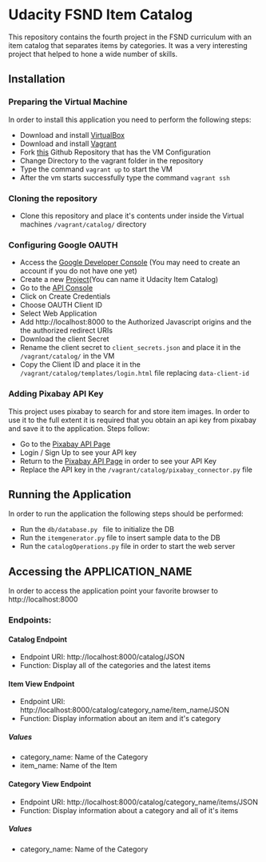 # Udacity FSND Item Catalog

This repository contains the fourth project in the FSND curriculum with an item catalog that separates items by categories. It was a very interesting project that helped to hone a wide number of skills.

## Installation

### Preparing the Virtual Machine

In order to install this application you need to perform the following steps:

* Download and install [VirtualBox](https://www.virtualbox.org/wiki/Download_Old_Builds_5_1)
* Download and install [Vagrant](https://www.vagrantup.com/downloads.html)
* Fork [this](https://github.com/udacity/fullstack-nanodegree-vm) Github Repository that has the VM Configuration
* Change Directory to the vagrant folder in the repository
* Type the command `vagrant up` to start the VM
* After the vm starts successfully type the command `vagrant ssh`


### Cloning the repository

* Clone this repository and place it's contents under inside the Virtual machines `/vagrant/catalog/` directory

### Configuring Google OAUTH

* Access the [Google Developer Console](https://console.developers.google.com) (You may need to create an account if you do not have one yet)
* Create a new [Project](https://console.developers.google.com/projectcreate?)(You can name it Udacity Item Catalog)
* Go to the [API Console](https://console.developers.google.com/apis/credentials)
* Click on Create Credentials
* Choose OAUTH Client ID
* Select Web Application
* Add http://localhost:8000 to the Authorized Javascript origins and the the authorized redirect URIs
* Download the client Secret
* Rename the client secret to `client_secrets.json` and place it in the `/vagrant/catalog/` in the VM
* Copy the Client ID and place it in the `/vagrant/catalog/templates/login.html` file replacing `data-client-id`

### Adding Pixabay API Key

This project uses pixabay to search for and store item images. In order to use it to the full extent it is required that you obtain an api key from pixabay and save it to the application. Steps follow:

* Go to the [Pixabay API Page](https://pixabay.com/api/docs/
)
* Login / Sign Up to see your API key
* Return to the [Pixabay API Page](https://pixabay.com/api/docs/
) in order to see your API Key
* Replace the API key in the `/vagrant/catalog/pixabay_connector.py` file


## Running the Application

In order to run the application the following steps should be performed:

* Run the `db/database.py ` file to initialize the DB
* Run the `itemgenerator.py` file to insert sample data to the DB
* Run the `catalogOperations.py` file in order to start the web server

## Accessing the APPLICATION_NAME

In order to access the application point your favorite browser to http://localhost:8000

### Endpoints:

#### Catalog Endpoint

* Endpoint URI: http://localhost:8000/catalog/JSON
* Function: Display all of the categories and the latest items

#### Item View Endpoint

* Endpoint URI: http://localhost:8000/catalog/category_name/item_name/JSON
* Function: Display information about an item and it's category

##### Values

* category_name: Name of the Category
* item_name: Name of the Item

#### Category View Endpoint

* Endpoint URI: http://localhost:8000/catalog/category_name/items/JSON
* Function: Display information about a category and all of it's items

##### Values

* category_name: Name of the Category
